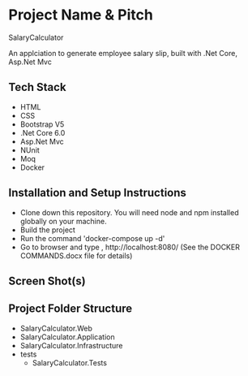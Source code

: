 # Project Name & Pitch

SalaryCalculator

An applciation to generate employee salary slip, built with .Net Core, Asp.Net Mvc

## Tech Stack

- HTML
- CSS
- Bootstrap V5
- .Net Core 6.0
- Asp.Net Mvc
- NUnit
- Moq
- Docker

## Installation and Setup Instructions

- Clone down this repository. You will need node and npm installed globally on your machine.
- Build the project
- Run the command 'docker-compose up -d'  
- Go to browser and type , http://localhost:8080/
(See the DOCKER COMMANDS.docx file for details)

## Screen Shot(s)




## Project Folder Structure

- SalaryCalculator.Web 
- SalaryCalculator.Application
- SalaryCalculator.Infrastructure
- tests
     - SalaryCalculator.Tests
